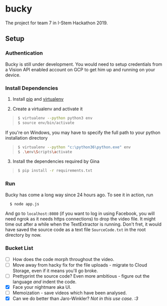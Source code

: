 # bucky
The project for team 7 in I-Stem Hackathon 2019.

## Setup

### Authentication
Bucky is still under development. You would need to setup credentials from a Vision API enabled account on GCP to get him up and running on your device.

### Install Dependencies
1. Install [pip](https://pip.pypa.io) and [virtualenv](https://virtualenv.pypa.io/)

2. Create a virtualenv and activate it
> ```sh
> $ virtualenv --python python3 env
> $ source env/bin/activate
> ```
If you're on Windows, you may have to specify the full path to your python installation directory
> ```sh
> $ virtualenv --python "c:\python36\python.exe" env
> $ .\env\Scripts\activate
> ```
3. Install the dependencies required by Gina
> ```sh
> $ pip install -r requirements.txt
> ```

### Run
Bucky has come a long way since 24 hours ago. To see it in action, run
```sh
  $ node app.js
```
And go to `localhost:8080` (if you want to log in using Facebook, you will need ngrok as it needs https connections) to drop the video file.
It might time out after a while when the TextExtractor is running. Don't fret, it would have saved the source code as a text file `SourceCode.txt` in the root directory by now.

### Bucket List
- [ ] How does the code morph throughout the video.
- [ ] Move away from hacky fix for the file uploads - migrate to Cloud Storage, even if it means you'll go broke.
- [ ] Prettyprint the source code? Even more ambitious - figure out the language *and* indent the code.
- [x] Face your nightmare aka UI.
- [ ] Memoization - save videos which have been analysed.
- [x] Can we do better than Jaro-Winkler? *Not in this use case. :3*
